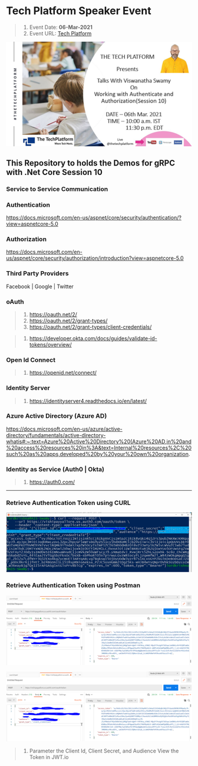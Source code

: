 # Tech Platform Speaker Event

> 1. Event Date: **06-Mar-2021**
> 1. Event URL: [Tech Platform](https://www.linkedin.com/feed/update/urn:li:activity:6773578000232542208/)

![Web API using .NET 5 |100x100](./Documentation/Images/ViswanathaSwamy.PNG)

## This Repository to holds the Demos for gRPC with .Net Core Session 10

### Service to Service Communication

### Authentication
https://docs.microsoft.com/en-us/aspnet/core/security/authentication/?view=aspnetcore-5.0

### Authorization
https://docs.microsoft.com/en-us/aspnet/core/security/authorization/introduction?view=aspnetcore-5.0

### Third Party Providers
Facebook | Google | Twitter

### oAuth

> 1. https://oauth.net/2/
> 1. https://oauth.net/2/grant-types/
> 1. https://oauth.net/2/grant-types/client-credentials/


> 1. https://developer.okta.com/docs/guides/validate-id-tokens/overview/

### Open Id Connect
> 1. https://openid.net/connect/

### Identity Server
> 1. https://identityserver4.readthedocs.io/en/latest/

### Azure Active Directory (Azure AD)
https://docs.microsoft.com/en-us/azure/active-directory/fundamentals/active-directory-whatis#:~:text=Azure%20Active%20Directory%20(Azure%20AD,in%20and%20access%20resources%20in%3A&text=Internal%20resources%2C%20such%20as%20apps,developed%20by%20your%20own%20organization.

### Identity as Service (Auth0 | Okta)

> 1. https://auth0.com/

***********************************************************************************************************************************

### Retrieve Authentication Token using CURL
![Auth Token | 100x100](./Documentation/Images/Curl_Auth_Token.PNG)

### Retrieve Authentication Token using Postman
![Auth Token 1 | 100x100](./Documentation/Images/Post_Auth_Token_1.PNG)

![Auth Token 2 | 100x100](./Documentation/Images/Post_Auth_Token_1.PNG)

> 1. Parameter the Client Id, Client Secret, and Audience
> View the Token in JWT.io
